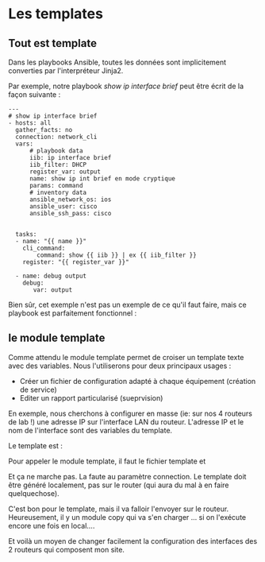 
# Les templates



## Tout est template
Dans les playbooks Ansible, toutes les données sont  implicitement  converties par l'interpréteur Jinja2.

Par exemple, notre playbook *show ip interface brief* peut être écrit de la façon suivante :

    ---
    # show ip interface brief
    - hosts: all
      gather_facts: no
      connection: network_cli
      vars:
          # playbook data
          iib: ip interface brief
          iib_filter: DHCP
          register_var: output
          name: show ip int brief en mode cryptique
          params: command
          # inventory data
          ansible_network_os: ios
          ansible_user: cisco
          ansible_ssh_pass: cisco
    
    
      tasks:
      - name: "{{ name }}"
        cli_command:
            command: show {{ iib }} | ex {{ iib_filter }}
        register: "{{ register_var }}"
    
      - name: debug output
        debug:
           var: output


Bien sûr, cet exemple n'est pas un exemple de ce qu'il faut faire, mais ce playbook est parfaitement fonctionnel :



## le module template

Comme attendu le module template permet de croiser un template texte avec des variables. Nous l'utiliserons pour deux principaux usages  :

 - Créer un fichier de configuration adapté à chaque équipement (création de service)
 - Editer un rapport particularisé (sueprvision)

En exemple, nous cherchons à configurer en masse (ie: sur nos 4 routeurs de lab !) une adresse IP sur l'interface  LAN du routeur.
L'adresse IP et le nom de l'interface sont des variables du template.

Le template est :



Pour appeler le module template, il faut le fichier template et 


Et ça ne marche pas. La faute au paramètre connection. Le template doit être généré localement, pas sur le router (qui aura du mal à en faire quelquechose). 


C'est bon pour le template, mais il va falloir l'envoyer sur le routeur. Heureusement, il y un module copy qui va s'en charger ... si on l'exécute encore une fois en local....

Et voilà un moyen de changer facilement la configuration des interfaces des 2 routeurs qui composent mon site.




<!--stackedit_data:
eyJoaXN0b3J5IjpbLTEyOTYwMTg1NzgsLTg3MjAxMzA4MywtMT
M5ODM5MTQyLDEzOTQ2NDUwMjgsNDQ2MzgwMTExXX0=
-->